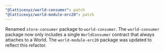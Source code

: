 ```yaml
---
"@latticexyz/world-consumer": patch
"@latticexyz/world-module-erc20": patch
---
```


Renamed `store-consumer` package to `world-consumer`. The `world-consumer` package now only includes a single `WorldConsumer` contract that always attaches to a World.
The `world-module-erc20` package was updated to reflect this refactor.
